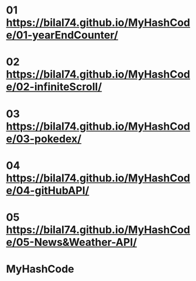 # 01 https://bilal74.github.io/MyHashCode/01-yearEndCounter/
# 02 https://bilal74.github.io/MyHashCode/02-infiniteScroll/
# 03 https://bilal74.github.io/MyHashCode/03-pokedex/
# 04 https://bilal74.github.io/MyHashCode/04-gitHubAPI/
# 05 https://bilal74.github.io/MyHashCode/05-News&Weather-API/
# MyHashCode
# 
